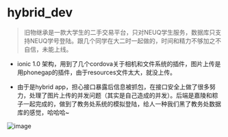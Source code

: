 # hybrid_dev


>旧物继承是一款大学生的二手交易平台，只对NEUQ学生服务，数据库只支持NEUQ学号登陆。跟几个同学在大二时一起做的，时间和精力不够加之不自信，未能上线。



- ionic 1.0 架构，用到了几个cordova关于相机和文件系统的插件，图片上传是用phonegap的插件，由于resources文件太大，就没上传。



- 由于是hybrid app，担心接口暴露后信息被抓包，在接口安全上做了很多努力，处理了图片上传的并发问题（其实是自己造成的并发）。后端是嘉陵和粽子一起完成的，做到了教务处系统的模拟登陆，给人一种我们黑了教务处数据库的感觉，哈哈哈~


![image](https://raw.githubusercontent.com/Picknight/hybrid_dev/master/resources/show.png)

